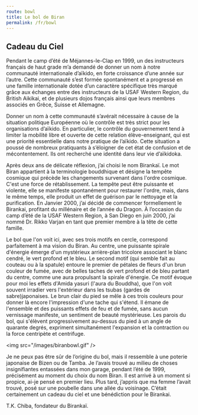 ```yaml
---
route: bowl
title: Le bol de Biran
permalink: /fr/bowl
---
```

## Cadeau du Ciel
Pendant le camp d’été de Méjannes-le-Clap en 1999, un des instructeurs
français de haut grade m’a demandé de donner un nom à notre communauté
internationale d’aïkido, en forte croissance d’une année sur l’autre. Cette
communauté s’est formée spontanément et a progressé en une famille
internationale dotée d’un caractère spécifique très marqué grâce aux échanges
entre des instructeurs de la USAF Western Region, du British Aikikai, et de
plusieurs dojos français ainsi que leurs membres associés en Grêce, Suisse et
Allemagne.

Donner un nom à cette communauté s’avérait nécessaire à cause de la
situation politique Européenne où le contrôle est très strict pour les
organisations d’aïkido. En particulier, le contrôle du gouvernement tend à
limiter la mobilité libre et ouverte de cette relation élève-enseignant, qui
est une priorité essentielle dans notre pratique de l’aïkido. Cette situation
a poussé de nombreux pratiquants à s’éloigner de cet état de confusion et de
mécontentement. Ils ont recherché une identité dans leur vie d’aïkidoka.

Après deux ans de délicate réflexion, j’ai choisi le nom Birankaï. Le mot
Biran appartient à la terminologie bouddhique et désigne la tempête cosmique
qui précède les changements survenant dans l'ordre cosmique. C'est une force
de rétablissement. La tempête peut être puissante et violente, elle se
manifeste spontanément pour restaurer l'ordre, mais, dans le même temps, elle
produit un effet de guérison par le nettoyage et la purification. En Janvier
2000, j’ai décidé de commencer formellement le Birankai, profitant du
millénaire et de l’année du Dragon. À l’occasion du camp d’été de la USAF
Western Region, à San Diego en juin 2000, j’ai nommé Dr. Rikko Varjan en tant
que premier membre à la tête de cette famille.

Le bol que l'on voit ici, avec ses trois motifs en cercle, correspond
parfaitement à ma vision du Biran. Au centre, une puissante spirale d'énergie
émerge d'un mystérieux arrière-plan tricolore associant le blanc cendré, le
vert profond et le bleu. Le second motif (qui semble fait au couteau ou à la
spatule) entoure le premier de pétales de fleurs d'un brun couleur de fumée,
avec de belles taches de vert profond et de bleu partant du centre, comme une
aura propulsant la spirale d'énergie. Ce motif évoque pour moi les effets
d'Amida yasuri (l'aura du Bouddha), que l'on voit souvent irradier vers
l'extérieur dans les tsubas (gardes de sabre)japonaises. Le brun clair du pied
se mêle à ces trois couleurs pour donner là encore l'impression d'une tache
qui s'étend. Il émane de l'ensemble et des puissants effets de feu et de
fumée, sans aucun vernissage manifeste, un sentiment de beauté mystérieuse.
Les parois du bol, qui s'élèvent progressivement au-dessus du pied à un angle
de quarante degrés, expriment simultanément l'expansion et la contraction ou
la force centripète et centrifuge.

<img src=\"/images/biranbowl.gif\" />

Je ne peux pas être sûr de l’origine du bol, mais il ressemble à une poterie
japonaise de Bizen ou de Tamba. Je l’avais trouvé au milieu de choses
insignifiantes entassées dans mon garage, pendant l’été de 1999, précisément
au moment du choix du nom Biran. Il est arrivé à un moment si propice, ai-je
pensé en premier lieu. Plus tard, j’appris que ma femme l’avait trouvé, posé
sur une poubelle dans une allée du voisinage. C’était certainement un cadeau
du ciel et une bénédiction pour le Birankai.

T.K. Chiba, fondateur du Birankaï.